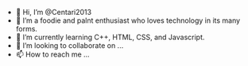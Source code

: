 - 👋 Hi, I’m @Centari2013
- 👀 I’m a foodie and palnt enthusiast who loves technology in its many forms.
- 🌱 I’m currently learning C++, HTML, CSS, and Javascript.
- 💞️ I’m looking to collaborate on ...
- 📫 How to reach me ...

<!---
Centari2013/Centari2013 is a ✨ special ✨ repository because its `README.md` (this file) appears on your GitHub profile.
You can click the Preview link to take a look at your changes.
--->
